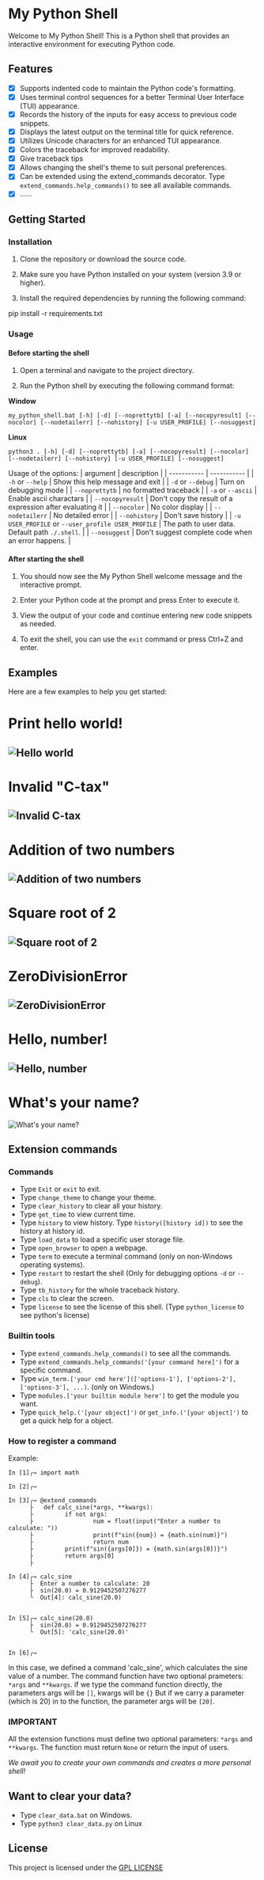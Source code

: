 # My Python Shell

Welcome to My Python Shell! This is a Python shell that provides an interactive environment for executing Python code.

## Features

- [x] Supports indented code to maintain the Python code's formatting.
- [x] Uses terminal control sequences for a better Terminal User Interface (TUI) appearance.
- [x] Records the history of the inputs for easy access to previous code snippets.
- [x] Displays the latest output on the terminal title for quick reference.
- [x] Utilizes Unicode characters for an enhanced TUI appearance.
- [x] Colors the traceback for improved readability.
- [x] Give traceback tips
- [x] Allows changing the shell's theme to suit personal preferences.
- [x] Can be extended using the extend_commands decorator. Type `extend_commands.help_commands()` to see all available commands.
- [x] ......

## Getting Started

### Installation

1. Clone the repository or download the source code.

2. Make sure you have Python installed on your system (version 3.9 or higher).

3. Install the required dependencies by running the following command:

pip install -r requirements.txt


### Usage

#### Before starting the shell
1. Open a terminal and navigate to the project directory.

2. Run the Python shell by executing the following command format:

**Window**

```
my_python_shell.bat [-h] [-d] [--noprettytb] [-a] [--nocopyresult] [--nocolor] [--nodetailerr] [--nohistory] [-u USER_PROFILE] [--nosuggest]
```

**Linux**
```
python3 . [-h] [-d] [--noprettytb] [-a] [--nocopyresult] [--nocolor] [--nodetailerr] [--nohistory] [-u USER_PROFILE] [--nosuggest]
```

Usage of the options:
| argument | description |
| ----------- | ----------- |
| `-h` or `--help` | Show this help message and exit |
| `-d` or `--debug` | Turn on debugging mode |
| `--noprettytb` | no formatted traceback |
| `-a` or `--ascii` | Enable ascii charactars |
| `--nocopyresult` | Don't copy the result of a expression after evaluating it |
| `--nocolor` | No color display |
| `--nodetailerr` | No detailed error |
| `--nohistory` | Don't save history |
| `-u USER_PROFILE` or `--user_profile USER_PROFILE` | The path to user data. Default path `./.shell`. |
| `--nosuggest` | Don't suggest complete code when an error happens. |


#### After starting the shell
1. You should now see the My Python Shell welcome message and the interactive prompt.

2. Enter your Python code at the prompt and press Enter to execute it.

3. View the output of your code and continue entering new code snippets as needed.

4. To exit the shell, you can use the `exit` command or press Ctrl+Z and enter.

## Examples

Here are a few examples to help you get started:
 
Print hello world!
===============
![Hello world](/examples/1.png "Hello world!")
-----
**Invalid "C-tax"**
===============
![Invalid C-tax](/examples/2.png "Invalid C-tax")
-----
**Addition of two numbers**
===============
![Addition of two numbers](/examples/3.png "Addition of two numbers")
-----
**Square root of 2**
===============
![Square root of 2](/examples/4.png "Square root of 2")
-----
**ZeroDivisionError**
===============
![ZeroDivisionError](/examples/5.png "ZeroDivisionError")
-----
**Hello, number!**
===============
![Hello, number](/examples/6.png "Hello, number!")
-----
**What's your name?**
===============
![What's your name?](/examples/7.png "What's your name?")
## Extension commands
 ### Commands
  - Type `Exit` or `exit` to exit.
  - Type `change_theme` to change your theme.
  - Type `clear_history` to clear all your history.
  - Type `get_time` to view current time.
  - Type `history` to view history. Type `history([history id])` to see the history at history id.
  - Type `load_data` to load a specific user storage file.
  - Type `open_browser` to open a webpage.
  - Type `term` to execute a terminal command (only on non-Windows operating systems). 
  - Type `restart` to restart the shell (Only for debugging options `-d` or `--debug`).
  - Type `tb_history` for the whole traceback history.
  - Type `cls` to clear the screen.
  - Type `license` to see the license of this shell. (Type `python_license` to see python's license)
 ### Builtin tools
  - Type `extend_commands.help_commands()` to see all the commands.
  - Type `extend_commands.help_commands('[your command here]')` for a specific command.
  - Type `win_term.['your cmd here'](['options-1'], ['options-2'], ['options-3'], ...)`. (only on Windows.)
  - Type `modules.['your builtin module here']` to get the module you want.
  - Type `quick_help.('[your object]')` or `get_info.('[your object]')` to get a quick help for a object.

 ### How to register a command
 
 Example:
 ```
In [1]╭→ import math

In [2]╭→

In [3]╭→ @extend_commands
       ├   def calc_sine(*args, **kwargs):
       ├         if not args:
       ├                 num = float(input("Enter a number to calculate: "))
       ├                 print(f"sin({num}) = {math.sin(num)}")
       ├                 return num
       ├         print(f"sin({args[0]}) = {math.sin(args[0])}")
       ├         return args[0]
       ├

In [4]╭→ calc_sine
       ├  Enter a number to calculate: 20
       ├  sin(20.0) = 0.9129452507276277
       ╰  Out[4]: calc_sine(20.0)


In [5]╭→ calc_sine(20.0)
       ├  sin(20.0) = 0.9129452507276277
       ╰  Out[5]: 'calc_sine(20.0)'


In [6]╭→
 ```

 In this case, we defined a command 'calc_sine', which calculates the sine value of a number.
 The command function have two optional prameters: `*args` and `**kwargs`.
 if we type the command function directly, the parameters args will be `[]`, kwargs will be `{}`
 But if we carry a parameter (which is 20) in to the function, the parameter args will be `[20]`.

 ### IMPORTANT ###
 All the extension functions must define two optional parameters: `*args` and `**kwargs`. The function must return `None` or return the input of users.

 
 *We await you to create your own commands and creates a more personal shell!*

## Want to clear your data?
 - Type `clear_data.bat` on Windows.
 - Type `python3 clear_data.py` on Linux

## License

This project is licensed under the [GPL LICENSE](LICENSE)
